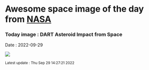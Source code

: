 
# Awesome space image of the day from [NASA](https://api.nasa.gov/)

### Today image : DART Asteroid Impact from Space

Date : 2022-09-29


![](https://apod.nasa.gov/apod/image/2209/liciacube_leia_l0_1664234215_00000_01_c.jpg)

<small>Latest update : Thu Sep 29 14:27:21 2022</small>


